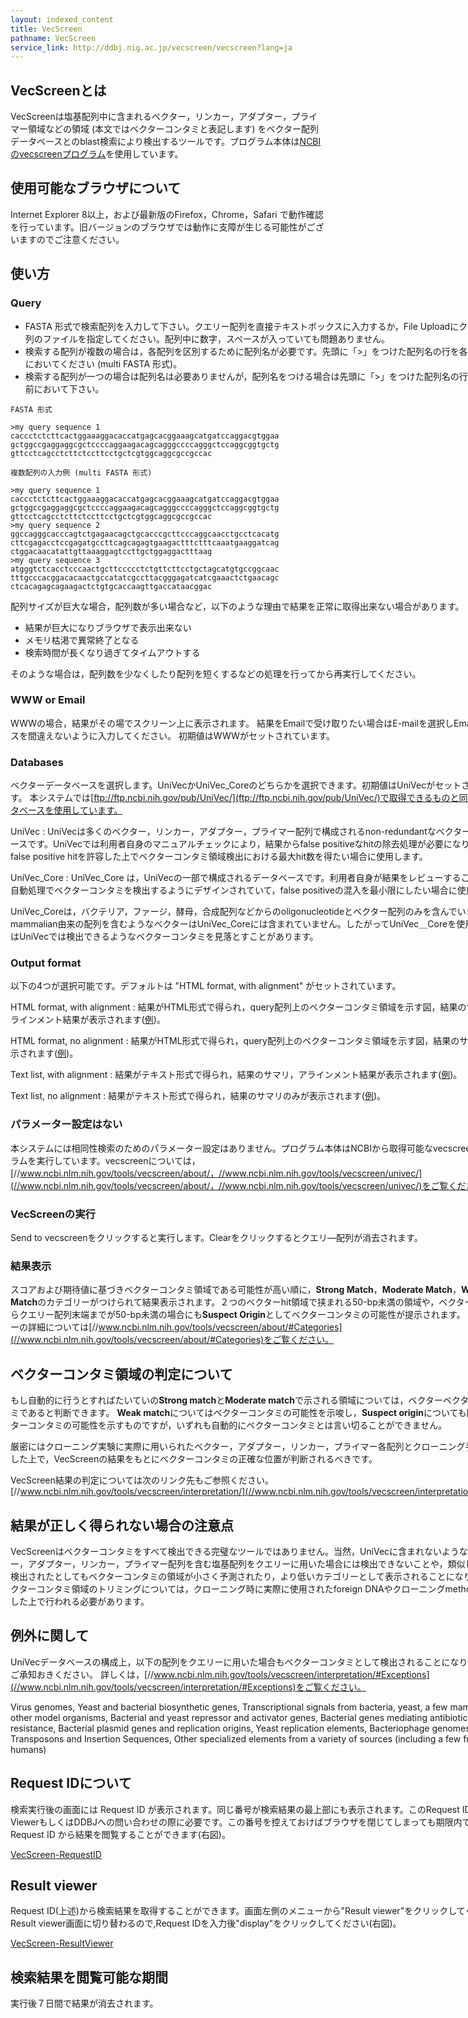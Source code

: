```yaml
---
layout: indexed_content
title: VecScreen
pathname: VecScreen
service_link: http://ddbj.nig.ac.jp/vecscreen/vecscreen?lang=ja
---
```

## VecScreenとは

VecScreenは塩基配列中に含まれるベクター，リンカー，アダプター，プライマー領域などの領域 (本文ではベクターコンタミと表記します) をベクター配列データベースとのblast検索により検出するツールです。プログラム本体は[NCBIのvecscreenプログラム](//www.ncbi.nlm.nih.gov/tools/vecscreen/univec/)を使用しています。

## 使用可能なブラウザについて

Internet Explorer 8以上，および最新版のFirefox，Chrome，Safari で動作確認を行っています。旧バージョンのブラウザでは動作に支障が生じる可能性がございますのでご注意ください。

## 使い方

<div class="imagemap" style="position:relative; height:358px; width:800px; background:url(/images/help/VecScreen-Usage.png) 0 0 no-repeat;">    

### Query

* FASTA 形式で検索配列を入力して下さい。クエリー配列を直接テキストボックスに入力するか，File Uploadにクエリー配列のファイルを指定してください。配列中に数字，スペースが入っていても問題ありません。
* 検索する配列が複数の場合は，各配列を区別するために配列名が必要です。先頭に「>」をつけた配列名の行を各配列の前においてください (multi FASTA 形式)。
* 検索する配列が一つの場合は配列名は必要ありませんが，配列名をつける場合は先頭に「>」をつけた配列名の行を配列の前において下さい。

```
FASTA 形式

>my query sequence 1
caccctctcttcactggaaaggacaccatgagcacggaaagcatgatccaggacgtggaa
gctggccgaggaggcgctccccaggaagacagcagggccccagggctccaggcggtgctg
gttcctcagcctcttctccttcctgctcgtggcaggcgccgccac

複数配列の入力例 (multi FASTA 形式)

>my query sequence 1
caccctctcttcactggaaaggacaccatgagcacggaaagcatgatccaggacgtggaa
gctggccgaggaggcgctccccaggaagacagcagggccccagggctccaggcggtgctg
gttcctcagcctcttctccttcctgctcgtggcaggcgccgccac
>my query sequence 2
ggccagggcacccagtctgagaacagctgcacccgcttcccaggcaacctgcctcacatg
cttcgagacctccgagatgccttcagcagagtgaagactttctttcaaatgaaggatcag
ctggacaacatattgttaaaggagtccttgctggaggactttaag
>my query sequence 3
atgggtctcacctcccaactgcttccccctctgttcttcctgctagcatgtgccggcaac
tttgcccacggacacaactgccatatcgccttacgggagatcatcgaaactctgaacagc
ctcacagagcagaagactctgtgcaccaagttgaccataacggac
```

配列サイズが巨大な場合，配列数が多い場合など，以下のような理由で結果を正常に取得出来ない場合があります。

* 結果が巨大になりブラウザで表示出来ない
* メモリ枯渇で異常終了となる
* 検索時間が長くなり過ぎてタイムアウトする

そのような場合は，配列数を少なくしたり配列を短くするなどの処理を行ってから再実行してください。

### WWW or Email

WWWの場合，結果がその場でスクリーン上に表示されます。
結果をEmailで受け取りたい場合はE-mailを選択しEmailアドレスを間違えないように入力してください。
初期値はWWWがセットされています。

### Databases

ベクターデータベースを選択します。UniVecかUniVec_Coreのどちらかを選択できます。初期値はUniVecがセットされています。
本システムでは[ftp://ftp.ncbi.nih.gov/pub/UniVec/](ftp://ftp.ncbi.nih.gov/pub/UniVec/)で取得できるものと同一なデータベースを使用しています。


UniVec
:   UniVecは多くのベクター，リンカー，アダプター，プライマー配列で構成されるnon-redundantなベクターデータベースです。UniVecでは利用者自身のマニュアルチェックにより，結果からfalse positiveなhitの除去処理が必要になります。false positive hitを許容した上でベクターコンタミ領域検出における最大hit数を得たい場合に使用します。

UniVec_Core
:   UniVec_Core は，UniVecの一部で構成されるデータベースです。利用者自身が結果をレビューすることなしに自動処理でベクターコンタミを検出するようにデザインされていて，false positiveの混入を最小限にしたい場合に使用します。

UniVec_Coreは，バクテリア，ファージ，酵母，合成配列などからのoligonucleotideとベクター配列のみを含んでいます。mammalian由来の配列を含むようなベクターはUniVec_Coreには含まれていません。したがってUniVec＿Coreを使用した場合はUniVecでは検出できるようなベクターコンタミを見落とすことがあります。

### Output format

以下の4つが選択可能です。デフォルトは "HTML format, with alignment" がセットされています。

HTML format, with alignment
:   結果がHTML形式で得られ，query配列上のベクターコンタミ領域を示す図，結果のサマリ，アラインメント結果が表示されます([例](/images/help/VecScreen-HTMLwAlign.png))。

HTML format, no alignment
:   結果がHTML形式で得られ，query配列上のベクターコンタミ領域を示す図，結果のサマリが表示されます([例](/images/help/VecScreen-HTMLwoAlign.png))。

Text list, with alignment
:   結果がテキスト形式で得られ，結果のサマリ，アラインメント結果が表示されます([例](/images/help/VecScreen-TEXTwAlign.png))。

Text list, no alignment
:   結果がテキスト形式で得られ，結果のサマリのみが表示されます([例](/images/help/VecScreen-TEXTwoAlign.png))。

### パラメーター設定はない

本システムには相同性検索のためのパラメーター設定はありません。プログラム本体はNCBIから取得可能なvecscreenプログラムを実行しています。vecscreenについては，[//www.ncbi.nlm.nih.gov/tools/vecscreen/about/，//www.ncbi.nlm.nih.gov/tools/vecscreen/univec/](//www.ncbi.nlm.nih.gov/tools/vecscreen/about/，//www.ncbi.nlm.nih.gov/tools/vecscreen/univec/)をご覧ください。

### VecScreenの実行

Send to vecscreenをクリックすると実行します。Clearをクリックするとクエリ―配列が消去されます。

### 結果表示

スコアおよび期待値に基づきベクターコンタミ領域である可能性が高い順に，**Strong Match**，**Moderate Match**，**Weak Match**のカテゴリーがつけられて結果表示されます。２つのベクターhit領域で挟まれる50-bp未満の領域や，ベクターhit領域からクエリー配列末端までが50-bp未満の場合にも**Suspect Origin**としてベクターコンタミの可能性が提示されます。
カテゴリーの詳細については[//www.ncbi.nlm.nih.gov/tools/vecscreen/about/#Categories](//www.ncbi.nlm.nih.gov/tools/vecscreen/about/#Categories)をご覧ください。

## ベクターコンタミ領域の判定について

もし自動的に行うとすればたいていの**Strong match**と**Moderate match**で示される領域については，ベクターベクターコンタミであると判断できます。
**Weak match**についてはベクターコンタミの可能性を示唆し，**Suspect origin**についても同様にベクターコンタミの可能性を示すものですが，いずれも自動的にベクターコンタミとは言い切ることができません。

厳密にはクローニング実験に実際に用いられたベクター，アダプター，リンカー，プライマー各配列とクローニング手法を考慮した上で，VecScreenの結果をもとにベクターコンタミの正確な位置が判断されるべきです。

VecScreen結果の判定については次のリンク先もご参照ください。
[//www.ncbi.nlm.nih.gov/tools/vecscreen/interpretation/](//www.ncbi.nlm.nih.gov/tools/vecscreen/interpretation/)

## 結果が正しく得られない場合の注意点

VecScreenはベクターコンタミをすべて検出できる完璧なツールではありません。当然，UniVecに含まれないようなベクター，アダプター，リンカー，プライマー配列を含む塩基配列をクエリーに用いた場合には検出できないことや，類似した配列が検出されたとしてもベクターコンタミの領域が小さく予測されたり，より低いカテゴリーとして表示されることになります。ベクターコンタミ領域のトリミングについては，クローニング時に実際に使用されたforeign DNAやクローニングmethodを考慮した上で行われる必要があります。

## 例外に関して

UniVecデータベースの構成上，以下の配列をクエリーに用いた場合もベクターコンタミとして検出されることになりますのでご承知おきください。
詳しくは，[//www.ncbi.nlm.nih.gov/tools/vecscreen/interpretation/#Exceptions](//www.ncbi.nlm.nih.gov/tools/vecscreen/interpretation/#Exceptions)をご覧ください。

Virus genomes, Yeast and bacterial biosynthetic genes, Transcriptional signals from bacteria, yeast, a few mammals, and other model organisms, Bacterial and yeast repressor and activator genes, Bacterial genes mediating antibiotic resistance, Bacterial plasmid genes and replication origins, Yeast replication elements, Bacteriophage genomes, Transposons and Insertion Sequences, Other specialized elements from a variety of sources (including a few from humans)

## Request IDについて

検索実行後の画面には Request ID が表示されます。同じ番号が検索結果の最上部にも表示されます。このRequest IDはResult ViewerもしくはDDBJへの問い合わせの際に必要です。この番号を控えておけばブラウザを閉じてしまっても期限内であればRequest ID から結果を閲覧することができます(右図)。

[VecScreen-RequestID](/images/help/VecScreen-RequestID.png)

## Result viewer

Request ID(上述)から検索結果を取得することができます。画面左側のメニューから"Result viewer"をクリックしてください。Result viewer画面に切り替わるので,Request IDを入力後"display"をクリックしてください(右図)。

[VecScreen-ResultViewer](/images/help/VecScreen-ResultViewer.png)

## 検索結果を閲覧可能な期間

実行後７日間で結果が消去されます。